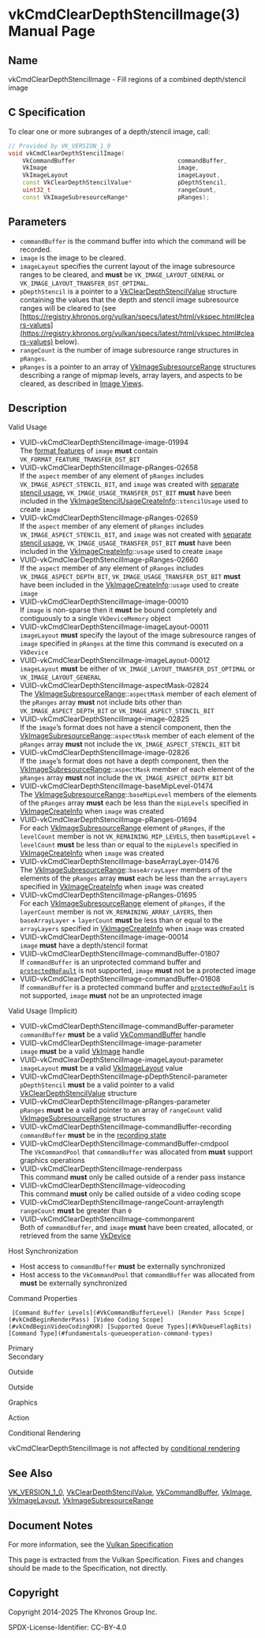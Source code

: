 # vkCmdClearDepthStencilImage(3) Manual Page

## Name

vkCmdClearDepthStencilImage - Fill regions of a combined depth/stencil image



## [](#_c_specification)C Specification

To clear one or more subranges of a depth/stencil image, call:

```c++
// Provided by VK_VERSION_1_0
void vkCmdClearDepthStencilImage(
    VkCommandBuffer                             commandBuffer,
    VkImage                                     image,
    VkImageLayout                               imageLayout,
    const VkClearDepthStencilValue*             pDepthStencil,
    uint32_t                                    rangeCount,
    const VkImageSubresourceRange*              pRanges);
```

## [](#_parameters)Parameters

- `commandBuffer` is the command buffer into which the command will be recorded.
- `image` is the image to be cleared.
- `imageLayout` specifies the current layout of the image subresource ranges to be cleared, and **must** be `VK_IMAGE_LAYOUT_GENERAL` or `VK_IMAGE_LAYOUT_TRANSFER_DST_OPTIMAL`.
- `pDepthStencil` is a pointer to a [VkClearDepthStencilValue](https://registry.khronos.org/vulkan/specs/latest/man/html/VkClearDepthStencilValue.html) structure containing the values that the depth and stencil image subresource ranges will be cleared to (see [https://registry.khronos.org/vulkan/specs/latest/html/vkspec.html#clears-values](https://registry.khronos.org/vulkan/specs/latest/html/vkspec.html#clears-values) below).
- `rangeCount` is the number of image subresource range structures in `pRanges`.
- `pRanges` is a pointer to an array of [VkImageSubresourceRange](https://registry.khronos.org/vulkan/specs/latest/man/html/VkImageSubresourceRange.html) structures describing a range of mipmap levels, array layers, and aspects to be cleared, as described in [Image Views](https://registry.khronos.org/vulkan/specs/latest/html/vkspec.html#resources-image-views).

## [](#_description)Description

Valid Usage

- [](#VUID-vkCmdClearDepthStencilImage-image-01994)VUID-vkCmdClearDepthStencilImage-image-01994  
  The [format features](https://registry.khronos.org/vulkan/specs/latest/html/vkspec.html#resources-image-format-features) of `image` **must** contain `VK_FORMAT_FEATURE_TRANSFER_DST_BIT`
- [](#VUID-vkCmdClearDepthStencilImage-pRanges-02658)VUID-vkCmdClearDepthStencilImage-pRanges-02658  
  If the `aspect` member of any element of `pRanges` includes `VK_IMAGE_ASPECT_STENCIL_BIT`, and `image` was created with [separate stencil usage](https://registry.khronos.org/vulkan/specs/latest/man/html/VkImageStencilUsageCreateInfo.html), `VK_IMAGE_USAGE_TRANSFER_DST_BIT` **must** have been included in the [VkImageStencilUsageCreateInfo](https://registry.khronos.org/vulkan/specs/latest/man/html/VkImageStencilUsageCreateInfo.html)::`stencilUsage` used to create `image`
- [](#VUID-vkCmdClearDepthStencilImage-pRanges-02659)VUID-vkCmdClearDepthStencilImage-pRanges-02659  
  If the `aspect` member of any element of `pRanges` includes `VK_IMAGE_ASPECT_STENCIL_BIT`, and `image` was not created with [separate stencil usage](https://registry.khronos.org/vulkan/specs/latest/man/html/VkImageStencilUsageCreateInfo.html), `VK_IMAGE_USAGE_TRANSFER_DST_BIT` **must** have been included in the [VkImageCreateInfo](https://registry.khronos.org/vulkan/specs/latest/man/html/VkImageCreateInfo.html)::`usage` used to create `image`
- [](#VUID-vkCmdClearDepthStencilImage-pRanges-02660)VUID-vkCmdClearDepthStencilImage-pRanges-02660  
  If the `aspect` member of any element of `pRanges` includes `VK_IMAGE_ASPECT_DEPTH_BIT`, `VK_IMAGE_USAGE_TRANSFER_DST_BIT` **must** have been included in the [VkImageCreateInfo](https://registry.khronos.org/vulkan/specs/latest/man/html/VkImageCreateInfo.html)::`usage` used to create `image`
- [](#VUID-vkCmdClearDepthStencilImage-image-00010)VUID-vkCmdClearDepthStencilImage-image-00010  
  If `image` is non-sparse then it **must** be bound completely and contiguously to a single `VkDeviceMemory` object
- [](#VUID-vkCmdClearDepthStencilImage-imageLayout-00011)VUID-vkCmdClearDepthStencilImage-imageLayout-00011  
  `imageLayout` **must** specify the layout of the image subresource ranges of `image` specified in `pRanges` at the time this command is executed on a `VkDevice`
- [](#VUID-vkCmdClearDepthStencilImage-imageLayout-00012)VUID-vkCmdClearDepthStencilImage-imageLayout-00012  
  `imageLayout` **must** be either of `VK_IMAGE_LAYOUT_TRANSFER_DST_OPTIMAL` or `VK_IMAGE_LAYOUT_GENERAL`
- [](#VUID-vkCmdClearDepthStencilImage-aspectMask-02824)VUID-vkCmdClearDepthStencilImage-aspectMask-02824  
  The [VkImageSubresourceRange](https://registry.khronos.org/vulkan/specs/latest/man/html/VkImageSubresourceRange.html)::`aspectMask` member of each element of the `pRanges` array **must** not include bits other than `VK_IMAGE_ASPECT_DEPTH_BIT` or `VK_IMAGE_ASPECT_STENCIL_BIT`
- [](#VUID-vkCmdClearDepthStencilImage-image-02825)VUID-vkCmdClearDepthStencilImage-image-02825  
  If the `image`’s format does not have a stencil component, then the [VkImageSubresourceRange](https://registry.khronos.org/vulkan/specs/latest/man/html/VkImageSubresourceRange.html)::`aspectMask` member of each element of the `pRanges` array **must** not include the `VK_IMAGE_ASPECT_STENCIL_BIT` bit
- [](#VUID-vkCmdClearDepthStencilImage-image-02826)VUID-vkCmdClearDepthStencilImage-image-02826  
  If the `image`’s format does not have a depth component, then the [VkImageSubresourceRange](https://registry.khronos.org/vulkan/specs/latest/man/html/VkImageSubresourceRange.html)::`aspectMask` member of each element of the `pRanges` array **must** not include the `VK_IMAGE_ASPECT_DEPTH_BIT` bit
- [](#VUID-vkCmdClearDepthStencilImage-baseMipLevel-01474)VUID-vkCmdClearDepthStencilImage-baseMipLevel-01474  
  The [VkImageSubresourceRange](https://registry.khronos.org/vulkan/specs/latest/man/html/VkImageSubresourceRange.html)::`baseMipLevel` members of the elements of the `pRanges` array **must** each be less than the `mipLevels` specified in [VkImageCreateInfo](https://registry.khronos.org/vulkan/specs/latest/man/html/VkImageCreateInfo.html) when `image` was created
- [](#VUID-vkCmdClearDepthStencilImage-pRanges-01694)VUID-vkCmdClearDepthStencilImage-pRanges-01694  
  For each [VkImageSubresourceRange](https://registry.khronos.org/vulkan/specs/latest/man/html/VkImageSubresourceRange.html) element of `pRanges`, if the `levelCount` member is not `VK_REMAINING_MIP_LEVELS`, then `baseMipLevel` + `levelCount` **must** be less than or equal to the `mipLevels` specified in [VkImageCreateInfo](https://registry.khronos.org/vulkan/specs/latest/man/html/VkImageCreateInfo.html) when `image` was created
- [](#VUID-vkCmdClearDepthStencilImage-baseArrayLayer-01476)VUID-vkCmdClearDepthStencilImage-baseArrayLayer-01476  
  The [VkImageSubresourceRange](https://registry.khronos.org/vulkan/specs/latest/man/html/VkImageSubresourceRange.html)::`baseArrayLayer` members of the elements of the `pRanges` array **must** each be less than the `arrayLayers` specified in [VkImageCreateInfo](https://registry.khronos.org/vulkan/specs/latest/man/html/VkImageCreateInfo.html) when `image` was created
- [](#VUID-vkCmdClearDepthStencilImage-pRanges-01695)VUID-vkCmdClearDepthStencilImage-pRanges-01695  
  For each [VkImageSubresourceRange](https://registry.khronos.org/vulkan/specs/latest/man/html/VkImageSubresourceRange.html) element of `pRanges`, if the `layerCount` member is not `VK_REMAINING_ARRAY_LAYERS`, then `baseArrayLayer` + `layerCount` **must** be less than or equal to the `arrayLayers` specified in [VkImageCreateInfo](https://registry.khronos.org/vulkan/specs/latest/man/html/VkImageCreateInfo.html) when `image` was created
- [](#VUID-vkCmdClearDepthStencilImage-image-00014)VUID-vkCmdClearDepthStencilImage-image-00014  
  `image` **must** have a depth/stencil format
- [](#VUID-vkCmdClearDepthStencilImage-commandBuffer-01807)VUID-vkCmdClearDepthStencilImage-commandBuffer-01807  
  If `commandBuffer` is an unprotected command buffer and [`protectedNoFault`](https://registry.khronos.org/vulkan/specs/latest/html/vkspec.html#limits-protectedNoFault) is not supported, `image` **must** not be a protected image
- [](#VUID-vkCmdClearDepthStencilImage-commandBuffer-01808)VUID-vkCmdClearDepthStencilImage-commandBuffer-01808  
  If `commandBuffer` is a protected command buffer and [`protectedNoFault`](https://registry.khronos.org/vulkan/specs/latest/html/vkspec.html#limits-protectedNoFault) is not supported, `image` **must** not be an unprotected image

Valid Usage (Implicit)

- [](#VUID-vkCmdClearDepthStencilImage-commandBuffer-parameter)VUID-vkCmdClearDepthStencilImage-commandBuffer-parameter  
  `commandBuffer` **must** be a valid [VkCommandBuffer](https://registry.khronos.org/vulkan/specs/latest/man/html/VkCommandBuffer.html) handle
- [](#VUID-vkCmdClearDepthStencilImage-image-parameter)VUID-vkCmdClearDepthStencilImage-image-parameter  
  `image` **must** be a valid [VkImage](https://registry.khronos.org/vulkan/specs/latest/man/html/VkImage.html) handle
- [](#VUID-vkCmdClearDepthStencilImage-imageLayout-parameter)VUID-vkCmdClearDepthStencilImage-imageLayout-parameter  
  `imageLayout` **must** be a valid [VkImageLayout](https://registry.khronos.org/vulkan/specs/latest/man/html/VkImageLayout.html) value
- [](#VUID-vkCmdClearDepthStencilImage-pDepthStencil-parameter)VUID-vkCmdClearDepthStencilImage-pDepthStencil-parameter  
  `pDepthStencil` **must** be a valid pointer to a valid [VkClearDepthStencilValue](https://registry.khronos.org/vulkan/specs/latest/man/html/VkClearDepthStencilValue.html) structure
- [](#VUID-vkCmdClearDepthStencilImage-pRanges-parameter)VUID-vkCmdClearDepthStencilImage-pRanges-parameter  
  `pRanges` **must** be a valid pointer to an array of `rangeCount` valid [VkImageSubresourceRange](https://registry.khronos.org/vulkan/specs/latest/man/html/VkImageSubresourceRange.html) structures
- [](#VUID-vkCmdClearDepthStencilImage-commandBuffer-recording)VUID-vkCmdClearDepthStencilImage-commandBuffer-recording  
  `commandBuffer` **must** be in the [recording state](#commandbuffers-lifecycle)
- [](#VUID-vkCmdClearDepthStencilImage-commandBuffer-cmdpool)VUID-vkCmdClearDepthStencilImage-commandBuffer-cmdpool  
  The `VkCommandPool` that `commandBuffer` was allocated from **must** support graphics operations
- [](#VUID-vkCmdClearDepthStencilImage-renderpass)VUID-vkCmdClearDepthStencilImage-renderpass  
  This command **must** only be called outside of a render pass instance
- [](#VUID-vkCmdClearDepthStencilImage-videocoding)VUID-vkCmdClearDepthStencilImage-videocoding  
  This command **must** only be called outside of a video coding scope
- [](#VUID-vkCmdClearDepthStencilImage-rangeCount-arraylength)VUID-vkCmdClearDepthStencilImage-rangeCount-arraylength  
  `rangeCount` **must** be greater than `0`
- [](#VUID-vkCmdClearDepthStencilImage-commonparent)VUID-vkCmdClearDepthStencilImage-commonparent  
  Both of `commandBuffer`, and `image` **must** have been created, allocated, or retrieved from the same [VkDevice](https://registry.khronos.org/vulkan/specs/latest/man/html/VkDevice.html)

Host Synchronization

- Host access to `commandBuffer` **must** be externally synchronized
- Host access to the `VkCommandPool` that `commandBuffer` was allocated from **must** be externally synchronized

Command Properties

     [Command Buffer Levels](#VkCommandBufferLevel) [Render Pass Scope](#vkCmdBeginRenderPass) [Video Coding Scope](#vkCmdBeginVideoCodingKHR) [Supported Queue Types](#VkQueueFlagBits) [Command Type](#fundamentals-queueoperation-command-types)

Primary  
Secondary

Outside

Outside

Graphics

Action

Conditional Rendering

vkCmdClearDepthStencilImage is not affected by [conditional rendering](#drawing-conditional-rendering)

## [](#_see_also)See Also

[VK\_VERSION\_1\_0](https://registry.khronos.org/vulkan/specs/latest/man/html/VK_VERSION_1_0.html), [VkClearDepthStencilValue](https://registry.khronos.org/vulkan/specs/latest/man/html/VkClearDepthStencilValue.html), [VkCommandBuffer](https://registry.khronos.org/vulkan/specs/latest/man/html/VkCommandBuffer.html), [VkImage](https://registry.khronos.org/vulkan/specs/latest/man/html/VkImage.html), [VkImageLayout](https://registry.khronos.org/vulkan/specs/latest/man/html/VkImageLayout.html), [VkImageSubresourceRange](https://registry.khronos.org/vulkan/specs/latest/man/html/VkImageSubresourceRange.html)

## [](#_document_notes)Document Notes

For more information, see the [Vulkan Specification](https://registry.khronos.org/vulkan/specs/latest/html/vkspec.html#vkCmdClearDepthStencilImage)

This page is extracted from the Vulkan Specification. Fixes and changes should be made to the Specification, not directly.

## [](#_copyright)Copyright

Copyright 2014-2025 The Khronos Group Inc.

SPDX-License-Identifier: CC-BY-4.0
